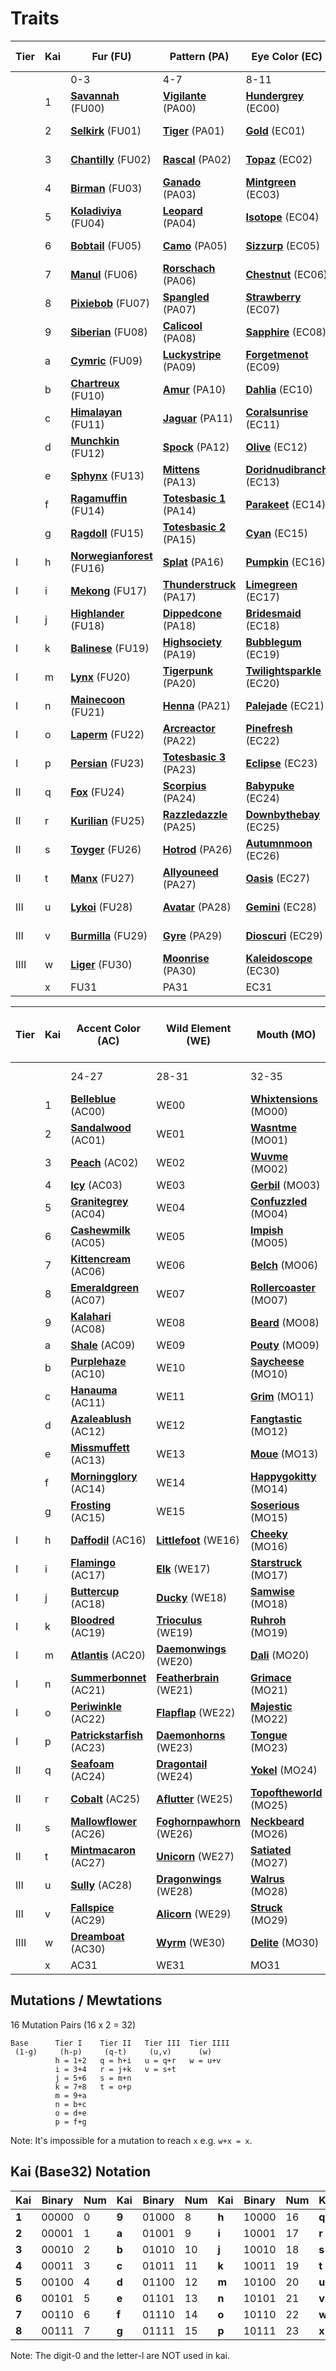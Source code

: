 # Traits

| Tier | Kai | Fur (FU) | Pattern (PA) | Eye Color (EC) | Eye Shape (ES) | Base Color (BC) | Highlight Color (HC) |
|----|----|----|----|----|----|----|----|
|    |    | 0-3 | 4-7 | 8-11 | 12-15 | 16-19 | 20-23 |
|  | 1 |[**Savannah**](https://www.cryptokitties.co/search?include=sale,sire,other&search=savannah) (FU00) |[**Vigilante**](https://www.cryptokitties.co/search?include=sale,sire,other&search=vigilante) (PA00) |[**Hundergrey**](https://www.cryptokitties.co/search?include=sale,sire,other&search=hundergrey) (EC00) |[**Swarley**](https://www.cryptokitties.co/search?include=sale,sire,other&search=swarley) (ES00) |[**Shadowgrey**](https://www.cryptokitties.co/search?include=sale,sire,other&search=shadowgrey) (BC00) |[**Cyborg**](https://www.cryptokitties.co/search?include=sale,sire,other&search=cyborg) (HC00) |
|  | 2 |[**Selkirk**](https://www.cryptokitties.co/search?include=sale,sire,other&search=selkirk) (FU01) |[**Tiger**](https://www.cryptokitties.co/search?include=sale,sire,other&search=tiger) (PA01) |[**Gold**](https://www.cryptokitties.co/search?include=sale,sire,other&search=gold) (EC01) |[**Wonky**](https://www.cryptokitties.co/search?include=sale,sire,other&search=wonky) (ES01) |[**Salmon**](https://www.cryptokitties.co/search?include=sale,sire,other&search=salmon) (BC01) |[**Springcrocus**](https://www.cryptokitties.co/search?include=sale,sire,other&search=springcrocus) (HC01) |
|  | 3 |[**Chantilly**](https://www.cryptokitties.co/search?include=sale,sire,other&search=chantilly) (FU02) |[**Rascal**](https://www.cryptokitties.co/search?include=sale,sire,other&search=rascal) (PA02) |[**Topaz**](https://www.cryptokitties.co/search?include=sale,sire,other&search=topaz) (EC02) |[**Serpent**](https://www.cryptokitties.co/search?include=sale,sire,other&search=serpent) (ES02) |[**Meowgarine**](https://www.cryptokitties.co/search?include=sale,sire,other&search=meowgarine) (BC02) |[**Egyptiankohl**](https://www.cryptokitties.co/search?include=sale,sire,other&search=egyptiankohl) (HC02) |
|  | 4 |[**Birman**](https://www.cryptokitties.co/search?include=sale,sire,other&search=birman) (FU03) |[**Ganado**](https://www.cryptokitties.co/search?include=sale,sire,other&search=ganado) (PA03) |[**Mintgreen**](https://www.cryptokitties.co/search?include=sale,sire,other&search=mintgreen) (EC03) |[**Googly**](https://www.cryptokitties.co/search?include=sale,sire,other&search=googly) (ES03) |[**Orangesoda**](https://www.cryptokitties.co/search?include=sale,sire,other&search=orangesoda) (BC03) |[**Poisonberry**](https://www.cryptokitties.co/search?include=sale,sire,other&search=poisonberry) (HC03) |
|  | 5 |[**Koladiviya**](https://www.cryptokitties.co/search?include=sale,sire,other&search=koladiviya) (FU04) |[**Leopard**](https://www.cryptokitties.co/search?include=sale,sire,other&search=leopard) (PA04) |[**Isotope**](https://www.cryptokitties.co/search?include=sale,sire,other&search=isotope) (EC04) |[**Otaku**](https://www.cryptokitties.co/search?include=sale,sire,other&search=otaku) (ES04) |[**Cottoncandy**](https://www.cryptokitties.co/search?include=sale,sire,other&search=cottoncandy) (BC04) |[**Lilac**](https://www.cryptokitties.co/search?include=sale,sire,other&search=lilac) (HC04) |
|  | 6 |[**Bobtail**](https://www.cryptokitties.co/search?include=sale,sire,other&search=bobtail) (FU05) |[**Camo**](https://www.cryptokitties.co/search?include=sale,sire,other&search=camo) (PA05) |[**Sizzurp**](https://www.cryptokitties.co/search?include=sale,sire,other&search=sizzurp) (EC05) |[**Simple**](https://www.cryptokitties.co/search?include=sale,sire,other&search=simple) (ES05) |[**Mauveover**](https://www.cryptokitties.co/search?include=sale,sire,other&search=mauveover) (BC05) |[**Apricot**](https://www.cryptokitties.co/search?include=sale,sire,other&search=apricot) (HC05) |
|  | 7 |[**Manul**](https://www.cryptokitties.co/search?include=sale,sire,other&search=manul) (FU06) |[**Rorschach**](https://www.cryptokitties.co/search?include=sale,sire,other&search=rorschach) (PA06) |[**Chestnut**](https://www.cryptokitties.co/search?include=sale,sire,other&search=chestnut) (EC06) |[**Crazy**](https://www.cryptokitties.co/search?include=sale,sire,other&search=crazy) (ES06) |[**Aquamarine**](https://www.cryptokitties.co/search?include=sale,sire,other&search=aquamarine) (BC06) |[**Royalpurple**](https://www.cryptokitties.co/search?include=sale,sire,other&search=royalpurple) (HC06) |
|  | 8 |[**Pixiebob**](https://www.cryptokitties.co/search?include=sale,sire,other&search=pixiebob) (FU07) |[**Spangled**](https://www.cryptokitties.co/search?include=sale,sire,other&search=spangled) (PA07) |[**Strawberry**](https://www.cryptokitties.co/search?include=sale,sire,other&search=strawberry) (EC07) |[**Thicccbrowz**](https://www.cryptokitties.co/search?include=sale,sire,other&search=thicccbrowz) (ES07) |[**Nachocheez**](https://www.cryptokitties.co/search?include=sale,sire,other&search=nachocheez) (BC07) |[**Padparadscha**](https://www.cryptokitties.co/search?include=sale,sire,other&search=padparadscha) (HC07) |
|  | 9 |[**Siberian**](https://www.cryptokitties.co/search?include=sale,sire,other&search=siberian) (FU08) |[**Calicool**](https://www.cryptokitties.co/search?include=sale,sire,other&search=calicool) (PA08) |[**Sapphire**](https://www.cryptokitties.co/search?include=sale,sire,other&search=sapphire) (EC08) |[**Caffeine**](https://www.cryptokitties.co/search?include=sale,sire,other&search=caffeine) (ES08) |[**Harbourfog**](https://www.cryptokitties.co/search?include=sale,sire,other&search=harbourfog) (BC08) |[**Swampgreen**](https://www.cryptokitties.co/search?include=sale,sire,other&search=swampgreen) (HC08) |
|  | a |[**Cymric**](https://www.cryptokitties.co/search?include=sale,sire,other&search=cymric) (FU09) |[**Luckystripe**](https://www.cryptokitties.co/search?include=sale,sire,other&search=luckystripe) (PA09) |[**Forgetmenot**](https://www.cryptokitties.co/search?include=sale,sire,other&search=forgetmenot) (EC09) |[**Wowza**](https://www.cryptokitties.co/search?include=sale,sire,other&search=wowza) (ES09) |[**Cinderella**](https://www.cryptokitties.co/search?include=sale,sire,other&search=cinderella) (BC09) |[**Violet**](https://www.cryptokitties.co/search?include=sale,sire,other&search=violet) (HC09) |
|  | b |[**Chartreux**](https://www.cryptokitties.co/search?include=sale,sire,other&search=chartreux) (FU10) |[**Amur**](https://www.cryptokitties.co/search?include=sale,sire,other&search=amur) (PA10) |[**Dahlia**](https://www.cryptokitties.co/search?include=sale,sire,other&search=dahlia) (EC10) |[**Baddate**](https://www.cryptokitties.co/search?include=sale,sire,other&search=baddate) (ES10) |[**Greymatter**](https://www.cryptokitties.co/search?include=sale,sire,other&search=greymatter) (BC10) |[**Scarlet**](https://www.cryptokitties.co/search?include=sale,sire,other&search=scarlet) (HC10) |
|  | c |[**Himalayan**](https://www.cryptokitties.co/search?include=sale,sire,other&search=himalayan) (FU11) |[**Jaguar**](https://www.cryptokitties.co/search?include=sale,sire,other&search=jaguar) (PA11) |[**Coralsunrise**](https://www.cryptokitties.co/search?include=sale,sire,other&search=coralsunrise) (EC11) |[**Asif**](https://www.cryptokitties.co/search?include=sale,sire,other&search=asif) (ES11) |[**Tundra**](https://www.cryptokitties.co/search?include=sale,sire,other&search=tundra) (BC11) |[**Barkbrown**](https://www.cryptokitties.co/search?include=sale,sire,other&search=barkbrown) (HC11) |
|  | d |[**Munchkin**](https://www.cryptokitties.co/search?include=sale,sire,other&search=munchkin) (FU12) |[**Spock**](https://www.cryptokitties.co/search?include=sale,sire,other&search=spock) (PA12) |[**Olive**](https://www.cryptokitties.co/search?include=sale,sire,other&search=olive) (EC12) |[**Chronic**](https://www.cryptokitties.co/search?include=sale,sire,other&search=chronic) (ES12) |[**Brownies**](https://www.cryptokitties.co/search?include=sale,sire,other&search=brownies) (BC12) |[**Coffee**](https://www.cryptokitties.co/search?include=sale,sire,other&search=coffee) (HC12) |
|  | e |[**Sphynx**](https://www.cryptokitties.co/search?include=sale,sire,other&search=sphynx) (FU13) |[**Mittens**](https://www.cryptokitties.co/search?include=sale,sire,other&search=mittens) (PA13) |[**Doridnudibranch**](https://www.cryptokitties.co/search?include=sale,sire,other&search=doridnudibranch) (EC13) |[**Slyboots**](https://www.cryptokitties.co/search?include=sale,sire,other&search=slyboots) (ES13) |[**Dragonfruit**](https://www.cryptokitties.co/search?include=sale,sire,other&search=dragonfruit) (BC13) |[**Lemonade**](https://www.cryptokitties.co/search?include=sale,sire,other&search=lemonade) (HC13) |
|  | f |[**Ragamuffin**](https://www.cryptokitties.co/search?include=sale,sire,other&search=ragamuffin) (FU14) |[**Totesbasic 1**](https://www.cryptokitties.co/search?include=sale,sire,other&search=totesbasic) (PA14) |[**Parakeet**](https://www.cryptokitties.co/search?include=sale,sire,other&search=parakeet) (EC14) |[**Wiley**](https://www.cryptokitties.co/search?include=sale,sire,other&search=wiley) (ES14) |[**Hintomint**](https://www.cryptokitties.co/search?include=sale,sire,other&search=hintomint) (BC14) |[**Chocolate**](https://www.cryptokitties.co/search?include=sale,sire,other&search=chocolate) (HC14) |
|  | g |[**Ragdoll**](https://www.cryptokitties.co/search?include=sale,sire,other&search=ragdoll) (FU15) |[**Totesbasic 2**](https://www.cryptokitties.co/search?include=sale,sire,other&search=totesbasic) (PA15) |[**Cyan**](https://www.cryptokitties.co/search?include=sale,sire,other&search=cyan) (EC15) |[**Stunned**](https://www.cryptokitties.co/search?include=sale,sire,other&search=stunned) (ES15) |[**Bananacream**](https://www.cryptokitties.co/search?include=sale,sire,other&search=bananacream) (BC15) |[**Butterscotch**](https://www.cryptokitties.co/search?include=sale,sire,other&search=butterscotch) (HC15) |
| I | h |[**Norwegianforest**](https://www.cryptokitties.co/search?include=sale,sire,other&search=norwegianforest) (FU16) |[**Splat**](https://www.cryptokitties.co/search?include=sale,sire,other&search=splat) (PA16) |[**Pumpkin**](https://www.cryptokitties.co/search?include=sale,sire,other&search=pumpkin) (EC16) |[**Chameleon**](https://www.cryptokitties.co/search?include=sale,sire,other&search=chameleon) (ES16) |[**Cloudwhite**](https://www.cryptokitties.co/search?include=sale,sire,other&search=cloudwhite) (BC16) |[**Ooze**](https://www.cryptokitties.co/search?include=sale,sire,other&search=ooze) (HC16) |
| I | i |[**Mekong**](https://www.cryptokitties.co/search?include=sale,sire,other&search=mekong) (FU17) |[**Thunderstruck**](https://www.cryptokitties.co/search?include=sale,sire,other&search=thunderstruck) (PA17) |[**Limegreen**](https://www.cryptokitties.co/search?include=sale,sire,other&search=limegreen) (EC17) |[**Alien**](https://www.cryptokitties.co/search?include=sale,sire,other&search=alien) (ES17) |[**Cornflower**](https://www.cryptokitties.co/search?include=sale,sire,other&search=cornflower) (BC17) |[**Safetyvest**](https://www.cryptokitties.co/search?include=sale,sire,other&search=safetyvest) (HC17) |
| I | j |[**Highlander**](https://www.cryptokitties.co/search?include=sale,sire,other&search=highlander) (FU18) |[**Dippedcone**](https://www.cryptokitties.co/search?include=sale,sire,other&search=dippedcone) (PA18) |[**Bridesmaid**](https://www.cryptokitties.co/search?include=sale,sire,other&search=bridesmaid) (EC18) |[**Fabulous**](https://www.cryptokitties.co/search?include=sale,sire,other&search=fabulous) (ES18) |[**Oldlace**](https://www.cryptokitties.co/search?include=sale,sire,other&search=oldlace) (BC18) |[**Turtleback**](https://www.cryptokitties.co/search?include=sale,sire,other&search=turtleback) (HC18) |
| I | k |[**Balinese**](https://www.cryptokitties.co/search?include=sale,sire,other&search=balinese) (FU19) |[**Highsociety**](https://www.cryptokitties.co/search?include=sale,sire,other&search=highsociety) (PA19) |[**Bubblegum**](https://www.cryptokitties.co/search?include=sale,sire,other&search=bubblegum) (EC19) |[**Raisedbrow**](https://www.cryptokitties.co/search?include=sale,sire,other&search=raisedbrow) (ES19) |[**Koala**](https://www.cryptokitties.co/search?include=sale,sire,other&search=koala) (BC19) |[**Rosequartz**](https://www.cryptokitties.co/search?include=sale,sire,other&search=rosequartz) (HC19) |
| I | m |[**Lynx**](https://www.cryptokitties.co/search?include=sale,sire,other&search=lynx) (FU20) |[**Tigerpunk**](https://www.cryptokitties.co/search?include=sale,sire,other&search=tigerpunk) (PA20) |[**Twilightsparkle**](https://www.cryptokitties.co/search?include=sale,sire,other&search=twilightsparkle) (EC20) |[**Tendertears**](https://www.cryptokitties.co/search?include=sale,sire,other&search=tendertears) (ES20) |[**Lavender**](https://www.cryptokitties.co/search?include=sale,sire,other&search=lavender) (BC20) |[**Wolfgrey**](https://www.cryptokitties.co/search?include=sale,sire,other&search=wolfgrey) (HC20) |
| I | n |[**Mainecoon**](https://www.cryptokitties.co/search?include=sale,sire,other&search=mainecoon) (FU21) |[**Henna**](https://www.cryptokitties.co/search?include=sale,sire,other&search=henna) (PA21) |[**Palejade**](https://www.cryptokitties.co/search?include=sale,sire,other&search=palejade) (EC21) |[**Hacker**](https://www.cryptokitties.co/search?include=sale,sire,other&search=hacker) (ES21) |[**Glacier**](https://www.cryptokitties.co/search?include=sale,sire,other&search=glacier) (BC21) |[**Cerulian**](https://www.cryptokitties.co/search?include=sale,sire,other&search=cerulian) (HC21) |
| I | o |[**Laperm**](https://www.cryptokitties.co/search?include=sale,sire,other&search=laperm) (FU22) |[**Arcreactor**](https://www.cryptokitties.co/search?include=sale,sire,other&search=arcreactor) (PA22) |[**Pinefresh**](https://www.cryptokitties.co/search?include=sale,sire,other&search=pinefresh) (EC22) |[**Sass**](https://www.cryptokitties.co/search?include=sale,sire,other&search=sass) (ES22) |[**Redvelvet**](https://www.cryptokitties.co/search?include=sale,sire,other&search=redvelvet) (BC22) |[**Skyblue**](https://www.cryptokitties.co/search?include=sale,sire,other&search=skyblue) (HC22) |
| I | p |[**Persian**](https://www.cryptokitties.co/search?include=sale,sire,other&search=persian) (FU23) |[**Totesbasic 3**](https://www.cryptokitties.co/search?include=sale,sire,other&search=totesbasic) (PA23) |[**Eclipse**](https://www.cryptokitties.co/search?include=sale,sire,other&search=eclipse) (EC23) |[**Sweetmeloncakes**](https://www.cryptokitties.co/search?include=sale,sire,other&search=sweetmeloncakes) (ES23) |[**Verdigris**](https://www.cryptokitties.co/search?include=sale,sire,other&search=verdigris) (BC23) |[**Garnet**](https://www.cryptokitties.co/search?include=sale,sire,other&search=garnet) (HC23) |
| II | q |[**Fox**](https://www.cryptokitties.co/search?include=sale,sire,other&search=fox) (FU24) |[**Scorpius**](https://www.cryptokitties.co/search?include=sale,sire,other&search=scorpius) (PA24) |[**Babypuke**](https://www.cryptokitties.co/search?include=sale,sire,other&search=babypuke) (EC24) |[**Oceanid**](https://www.cryptokitties.co/search?include=sale,sire,other&search=oceanid) (ES24) |[**Icicle**](https://www.cryptokitties.co/search?include=sale,sire,other&search=icicle) (BC24) |[**Peppermint**](https://www.cryptokitties.co/search?include=sale,sire,other&search=peppermint) (HC24) |
| II | r |[**Kurilian**](https://www.cryptokitties.co/search?include=sale,sire,other&search=kurilian) (FU25) |[**Razzledazzle**](https://www.cryptokitties.co/search?include=sale,sire,other&search=razzledazzle) (PA25) |[**Downbythebay**](https://www.cryptokitties.co/search?include=sale,sire,other&search=downbythebay) (EC25) |[**Wingtips**](https://www.cryptokitties.co/search?include=sale,sire,other&search=wingtips) (ES25) |[**Onyx**](https://www.cryptokitties.co/search?include=sale,sire,other&search=onyx) (BC25) |[**Universe**](https://www.cryptokitties.co/search?include=sale,sire,other&search=universe) (HC25) |
| II | s |[**Toyger**](https://www.cryptokitties.co/search?include=sale,sire,other&search=toyger) (FU26) |[**Hotrod**](https://www.cryptokitties.co/search?include=sale,sire,other&search=hotrod) (PA26) |[**Autumnmoon**](https://www.cryptokitties.co/search?include=sale,sire,other&search=autumnmoon) (EC26) |[**Firedup**](https://www.cryptokitties.co/search?include=sale,sire,other&search=firedup) (ES26) |[**Hyacinth**](https://www.cryptokitties.co/search?include=sale,sire,other&search=hyacinth) (BC26) |[**Royalblue**](https://www.cryptokitties.co/search?include=sale,sire,other&search=royalblue) (HC26) |
| II | t |[**Manx**](https://www.cryptokitties.co/search?include=sale,sire,other&search=manx) (FU27) |[**Allyouneed**](https://www.cryptokitties.co/search?include=sale,sire,other&search=allyouneed) (PA27) |[**Oasis**](https://www.cryptokitties.co/search?include=sale,sire,other&search=oasis) (EC27) |[**Buzzed**](https://www.cryptokitties.co/search?include=sale,sire,other&search=buzzed) (ES27) |[**Martian**](https://www.cryptokitties.co/search?include=sale,sire,other&search=martian) (BC27) |[**Mertail**](https://www.cryptokitties.co/search?include=sale,sire,other&search=mertail) (HC27) |
| III | u |[**Lykoi**](https://www.cryptokitties.co/search?include=sale,sire,other&search=lykoi) (FU28) |[**Avatar**](https://www.cryptokitties.co/search?include=sale,sire,other&search=avatar) (PA28) |[**Gemini**](https://www.cryptokitties.co/search?include=sale,sire,other&search=gemini) (EC28) |[**Bornwithit**](https://www.cryptokitties.co/search?include=sale,sire,other&search=bornwithit) (ES28) |[**Hotcocoa**](https://www.cryptokitties.co/search?include=sale,sire,other&search=hotcocoa) (BC28) |[**Inflatablepool**](https://www.cryptokitties.co/search?include=sale,sire,other&search=inflatablepool) (HC28) |
| III | v |[**Burmilla**](https://www.cryptokitties.co/search?include=sale,sire,other&search=burmilla) (FU29) |[**Gyre**](https://www.cryptokitties.co/search?include=sale,sire,other&search=gyre) (PA29) |[**Dioscuri**](https://www.cryptokitties.co/search?include=sale,sire,other&search=dioscuri) (EC29) |[**Candyshoppe**](https://www.cryptokitties.co/search?include=sale,sire,other&search=candyshoppe) (ES29) |[**Shamrock**](https://www.cryptokitties.co/search?include=sale,sire,other&search=shamrock) (BC29) |[**Pearl**](https://www.cryptokitties.co/search?include=sale,sire,other&search=pearl) (HC29) |
| IIII | w |[**Liger**](https://www.cryptokitties.co/search?include=sale,sire,other&search=liger) (FU30) |[**Moonrise**](https://www.cryptokitties.co/search?include=sale,sire,other&search=moonrise) (PA30) |[**Kaleidoscope**](https://www.cryptokitties.co/search?include=sale,sire,other&search=kaleidoscope) (EC30) |[**Drama**](https://www.cryptokitties.co/search?include=sale,sire,other&search=drama) (ES30) |[**Firstblush**](https://www.cryptokitties.co/search?include=sale,sire,other&search=firstblush) (BC30) |[**Prairierose**](https://www.cryptokitties.co/search?include=sale,sire,other&search=prairierose) (HC30) |
|  | x |FU31 |PA31 |EC31 |ES31 |BC31 |HC31 |


| Tier | Kai | Accent Color (AC) | Wild Element (WE) | Mouth (MO) | Environment (EN) | Secret Y Gene (SE) | Purrstige (PU) |
|----|----|----|----|----|----|----|----|
|    |    | 24-27 | 28-31 | 32-35 | 36-39 | 40-43 | 44-47 |
|  | 1 |[**Belleblue**](https://www.cryptokitties.co/search?include=sale,sire,other&search=belleblue) (AC00) |WE00 |[**Whixtensions**](https://www.cryptokitties.co/search?include=sale,sire,other&search=whixtensions) (MO00) |EN00 |SE00 |PU00 |
|  | 2 |[**Sandalwood**](https://www.cryptokitties.co/search?include=sale,sire,other&search=sandalwood) (AC01) |WE01 |[**Wasntme**](https://www.cryptokitties.co/search?include=sale,sire,other&search=wasntme) (MO01) |EN01 |SE01 |PU01 |
|  | 3 |[**Peach**](https://www.cryptokitties.co/search?include=sale,sire,other&search=peach) (AC02) |WE02 |[**Wuvme**](https://www.cryptokitties.co/search?include=sale,sire,other&search=wuvme) (MO02) |EN02 |SE02 |PU02 |
|  | 4 |[**Icy**](https://www.cryptokitties.co/search?include=sale,sire,other&search=icy) (AC03) |WE03 |[**Gerbil**](https://www.cryptokitties.co/search?include=sale,sire,other&search=gerbil) (MO03) |EN03 |SE03 |PU03 |
|  | 5 |[**Granitegrey**](https://www.cryptokitties.co/search?include=sale,sire,other&search=granitegrey) (AC04) |WE04 |[**Confuzzled**](https://www.cryptokitties.co/search?include=sale,sire,other&search=confuzzled) (MO04) |EN04 |SE04 |PU04 |
|  | 6 |[**Cashewmilk**](https://www.cryptokitties.co/search?include=sale,sire,other&search=cashewmilk) (AC05) |WE05 |[**Impish**](https://www.cryptokitties.co/search?include=sale,sire,other&search=impish) (MO05) |EN05 |SE05 |PU05 |
|  | 7 |[**Kittencream**](https://www.cryptokitties.co/search?include=sale,sire,other&search=kittencream) (AC06) |WE06 |[**Belch**](https://www.cryptokitties.co/search?include=sale,sire,other&search=belch) (MO06) |EN06 |SE06 |PU06 |
|  | 8 |[**Emeraldgreen**](https://www.cryptokitties.co/search?include=sale,sire,other&search=emeraldgreen) (AC07) |WE07 |[**Rollercoaster**](https://www.cryptokitties.co/search?include=sale,sire,other&search=rollercoaster) (MO07) |EN07 |SE07 |PU07 |
|  | 9 |[**Kalahari**](https://www.cryptokitties.co/search?include=sale,sire,other&search=kalahari) (AC08) |WE08 |[**Beard**](https://www.cryptokitties.co/search?include=sale,sire,other&search=beard) (MO08) |EN08 |SE08 |PU08 |
|  | a |[**Shale**](https://www.cryptokitties.co/search?include=sale,sire,other&search=shale) (AC09) |WE09 |[**Pouty**](https://www.cryptokitties.co/search?include=sale,sire,other&search=pouty) (MO09) |EN09 |SE09 |PU09 |
|  | b |[**Purplehaze**](https://www.cryptokitties.co/search?include=sale,sire,other&search=purplehaze) (AC10) |WE10 |[**Saycheese**](https://www.cryptokitties.co/search?include=sale,sire,other&search=saycheese) (MO10) |EN10 |SE10 |PU10 |
|  | c |[**Hanauma**](https://www.cryptokitties.co/search?include=sale,sire,other&search=hanauma) (AC11) |WE11 |[**Grim**](https://www.cryptokitties.co/search?include=sale,sire,other&search=grim) (MO11) |EN11 |SE11 |PU11 |
|  | d |[**Azaleablush**](https://www.cryptokitties.co/search?include=sale,sire,other&search=azaleablush) (AC12) |WE12 |[**Fangtastic**](https://www.cryptokitties.co/search?include=sale,sire,other&search=fangtastic) (MO12) |EN12 |SE12 |PU12 |
|  | e |[**Missmuffett**](https://www.cryptokitties.co/search?include=sale,sire,other&search=missmuffett) (AC13) |WE13 |[**Moue**](https://www.cryptokitties.co/search?include=sale,sire,other&search=moue) (MO13) |EN13 |SE13 |PU13 |
|  | f |[**Morningglory**](https://www.cryptokitties.co/search?include=sale,sire,other&search=morningglory) (AC14) |WE14 |[**Happygokitty**](https://www.cryptokitties.co/search?include=sale,sire,other&search=happygokitty) (MO14) |EN14 |SE14 |PU14 |
|  | g |[**Frosting**](https://www.cryptokitties.co/search?include=sale,sire,other&search=frosting) (AC15) |WE15 |[**Soserious**](https://www.cryptokitties.co/search?include=sale,sire,other&search=soserious) (MO15) |EN15 |SE15 |PU15 |
| I | h |[**Daffodil**](https://www.cryptokitties.co/search?include=sale,sire,other&search=daffodil) (AC16) |[**Littlefoot**](https://www.cryptokitties.co/search?include=sale,sire,other&search=littlefoot) (WE16) |[**Cheeky**](https://www.cryptokitties.co/search?include=sale,sire,other&search=cheeky) (MO16) |[**Salty**](https://www.cryptokitties.co/search?include=sale,sire,other&search=salty) (EN16) |SE16 |PU16 |
| I | i |[**Flamingo**](https://www.cryptokitties.co/search?include=sale,sire,other&search=flamingo) (AC17) |[**Elk**](https://www.cryptokitties.co/search?include=sale,sire,other&search=elk) (WE17) |[**Starstruck**](https://www.cryptokitties.co/search?include=sale,sire,other&search=starstruck) (MO17) |[**Dune**](https://www.cryptokitties.co/search?include=sale,sire,other&search=dune) (EN17) |SE17 |PU17 |
| I | j |[**Buttercup**](https://www.cryptokitties.co/search?include=sale,sire,other&search=buttercup) (AC18) |[**Ducky**](https://www.cryptokitties.co/search?include=sale,sire,other&search=ducky) (WE18) |[**Samwise**](https://www.cryptokitties.co/search?include=sale,sire,other&search=samwise) (MO18) |[**Juju**](https://www.cryptokitties.co/search?include=sale,sire,other&search=juju) (EN18) |SE18 |PU18 |
| I | k |[**Bloodred**](https://www.cryptokitties.co/search?include=sale,sire,other&search=bloodred) (AC19) |[**Trioculus**](https://www.cryptokitties.co/search?include=sale,sire,other&search=trioculus) (WE19) |[**Ruhroh**](https://www.cryptokitties.co/search?include=sale,sire,other&search=ruhroh) (MO19) |[**Tinybox**](https://www.cryptokitties.co/search?include=sale,sire,other&search=tinybox) (EN19) |SE19 |PU19 |
| I | m |[**Atlantis**](https://www.cryptokitties.co/search?include=sale,sire,other&search=atlantis) (AC20) |[**Daemonwings**](https://www.cryptokitties.co/search?include=sale,sire,other&search=daemonwings) (WE20) |[**Dali**](https://www.cryptokitties.co/search?include=sale,sire,other&search=dali) (MO20) |[**Myparade**](https://www.cryptokitties.co/search?include=sale,sire,other&search=myparade) (EN20) |SE20 |PU20 |
| I | n |[**Summerbonnet**](https://www.cryptokitties.co/search?include=sale,sire,other&search=summerbonnet) (AC21) |[**Featherbrain**](https://www.cryptokitties.co/search?include=sale,sire,other&search=featherbrain) (WE21) |[**Grimace**](https://www.cryptokitties.co/search?include=sale,sire,other&search=grimace) (MO21) |[**Finalfrontier**](https://www.cryptokitties.co/search?include=sale,sire,other&search=finalfrontier) (EN21) |SE21 |PU21 |
| I | o |[**Periwinkle**](https://www.cryptokitties.co/search?include=sale,sire,other&search=periwinkle) (AC22) |[**Flapflap**](https://www.cryptokitties.co/search?include=sale,sire,other&search=flapflap) (WE22) |[**Majestic**](https://www.cryptokitties.co/search?include=sale,sire,other&search=majestic) (MO22) |[**Metime**](https://www.cryptokitties.co/search?include=sale,sire,other&search=metime) (EN22) |SE22 |PU22 |
| I | p |[**Patrickstarfish**](https://www.cryptokitties.co/search?include=sale,sire,other&search=patrickstarfish) (AC23) |[**Daemonhorns**](https://www.cryptokitties.co/search?include=sale,sire,other&search=daemonhorns) (WE23) |[**Tongue**](https://www.cryptokitties.co/search?include=sale,sire,other&search=tongue) (MO23) |[**Drift**](https://www.cryptokitties.co/search?include=sale,sire,other&search=drift) (EN23) |SE23 |PU23 |
| II | q |[**Seafoam**](https://www.cryptokitties.co/search?include=sale,sire,other&search=seafoam) (AC24) |[**Dragontail**](https://www.cryptokitties.co/search?include=sale,sire,other&search=dragontail) (WE24) |[**Yokel**](https://www.cryptokitties.co/search?include=sale,sire,other&search=yokel) (MO24) |[**Secretgarden**](https://www.cryptokitties.co/search?include=sale,sire,other&search=secretgarden) (EN24) |SE24 |PU24 |
| II | r |[**Cobalt**](https://www.cryptokitties.co/search?include=sale,sire,other&search=cobalt) (AC25) |[**Aflutter**](https://www.cryptokitties.co/search?include=sale,sire,other&search=aflutter) (WE25) |[**Topoftheworld**](https://www.cryptokitties.co/search?include=sale,sire,other&search=topoftheworld) (MO25) |[**Frozen**](https://www.cryptokitties.co/search?include=sale,sire,other&search=frozen) (EN25) |SE25 |PU25 |
| II | s |[**Mallowflower**](https://www.cryptokitties.co/search?include=sale,sire,other&search=mallowflower) (AC26) |[**Foghornpawhorn**](https://www.cryptokitties.co/search?include=sale,sire,other&search=foghornpawhorn) (WE26) |[**Neckbeard**](https://www.cryptokitties.co/search?include=sale,sire,other&search=neckbeard) (MO26) |[**Roadtogold**](https://www.cryptokitties.co/search?include=sale,sire,other&search=roadtogold) (EN26) |SE26 |PU26 |
| II | t |[**Mintmacaron**](https://www.cryptokitties.co/search?include=sale,sire,other&search=mintmacaron) (AC27) |[**Unicorn**](https://www.cryptokitties.co/search?include=sale,sire,other&search=unicorn) (WE27) |[**Satiated**](https://www.cryptokitties.co/search?include=sale,sire,other&search=satiated) (MO27) |[**Jacked**](https://www.cryptokitties.co/search?include=sale,sire,other&search=jacked) (EN27) |SE27 |PU27 |
| III | u |[**Sully**](https://www.cryptokitties.co/search?include=sale,sire,other&search=sully) (AC28) |[**Dragonwings**](https://www.cryptokitties.co/search?include=sale,sire,other&search=dragonwings) (WE28) |[**Walrus**](https://www.cryptokitties.co/search?include=sale,sire,other&search=walrus) (MO28) |[**Floorislava**](https://www.cryptokitties.co/search?include=sale,sire,other&search=floorislava) (EN28) |SE28 |PU28 |
| III | v |[**Fallspice**](https://www.cryptokitties.co/search?include=sale,sire,other&search=fallspice) (AC29) |[**Alicorn**](https://www.cryptokitties.co/search?include=sale,sire,other&search=alicorn) (WE29) |[**Struck**](https://www.cryptokitties.co/search?include=sale,sire,other&search=struck) (MO29) |[**Prism**](https://www.cryptokitties.co/search?include=sale,sire,other&search=prism) (EN29) |SE29 |PU29 |
| IIII | w |[**Dreamboat**](https://www.cryptokitties.co/search?include=sale,sire,other&search=dreamboat) (AC30) |[**Wyrm**](https://www.cryptokitties.co/search?include=sale,sire,other&search=wyrm) (WE30) |[**Delite**](https://www.cryptokitties.co/search?include=sale,sire,other&search=delite) (MO30) |[**Junglebook**](https://www.cryptokitties.co/search?include=sale,sire,other&search=junglebook) (EN30) |SE30 |PU30 |
|  | x |AC31 |WE31 |MO31 |EN31 |SE31 |PU31 |


## Mutations / Mewtations

16 Mutation Pairs (16 x 2 = 32)

```
Base      Tier I    Tier II   Tier III  Tier IIII
 (1-g)     (h-p)     (q-t)     (u,v)      (w)
          h = 1+2   q = h+i   u = q+r   w = u+v
          i = 3+4   r = j+k   v = s+t
          j = 5+6   s = m+n
          k = 7+8   t = o+p
          m = 9+a
          n = b+c
          o = d+e
          p = f+g
```

Note: It's impossible for a mutation to reach `x` e.g. `w+x = x`.

## Kai (Base32) Notation

|Kai    |Binary |Num|Kai    |Binary |Num|Kai    |Binary |Num|Kai    |Binary |Num|
|-------|-------|---|-------|-------|---|-------|-------|---|-------|-------|---|
| **1** | 00000 | 0 | **9** | 01000 | 8 | **h** | 10000 |16 | **q** | 11000 |24 |
| **2** | 00001 | 1 | **a** | 01001 | 9 | **i** | 10001 |17 | **r** | 11001 |25 |
| **3** | 00010 | 2 | **b** | 01010 | 10| **j** | 10010 |18 | **s** | 11010 |26 |
| **4** | 00011 | 3 | **c** | 01011 | 11| **k** | 10011 |19 | **t** | 11011 |27 |
| **5** | 00100 | 4 | **d** | 01100 | 12| **m** | 10100 |20 | **u** | 11100 |28 |
| **6** | 00101 | 5 | **e** | 01101 | 13| **n** | 10101 |21 | **v** | 11101 |29 |
| **7** | 00110 | 6 | **f** | 01110 | 14| **o** | 10110 |22 | **w** | 11110 |30 |
| **8** | 00111 | 7 | **g** | 01111 | 15| **p** | 10111 |23 | **x** | 11111 |31 |

Note: The digit-0 and the letter-l are NOT used in kai.

